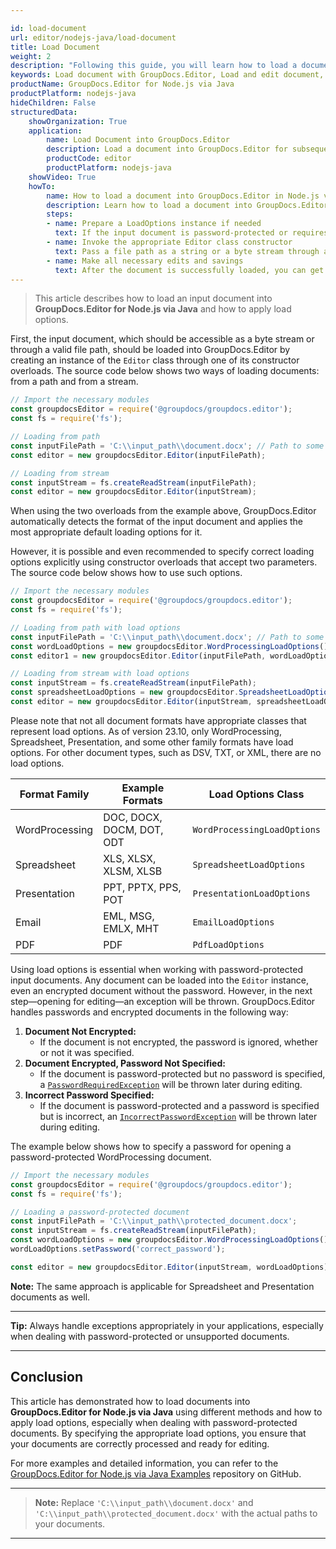 ```yaml
---

id: load-document
url: editor/nodejs-java/load-document
title: Load Document
weight: 2
description: "Following this guide, you will learn how to load a document from the local disk or file stream for editing with GroupDocs.Editor for Node.js via Java API."
keywords: Load document with GroupDocs.Editor, Load and edit document, edit document, edit spreadsheet, edit presentation
productName: GroupDocs.Editor for Node.js via Java
productPlatform: nodejs-java
hideChildren: False
structuredData:
    showOrganization: True
    application:
        name: Load Document into GroupDocs.Editor
        description: Load a document into GroupDocs.Editor for subsequent usage in Node.js via Java
        productCode: editor
        productPlatform: nodejs-java
    showVideo: True
    howTo:
        name: How to load a document into GroupDocs.Editor in Node.js via Java
        description: Learn how to load a document into GroupDocs.Editor in Node.js via Java step by step
        steps:
        - name: Prepare a LoadOptions instance if needed
          text: If the input document is password-protected or requires some adjustment during loading, or if you need to specify its format family explicitly, create an appropriate inheritor of the ILoadOptions interface
        - name: Invoke the appropriate Editor class constructor
          text: Pass a file path as a string or a byte stream through a delegate into the most appropriate overload of the constructor of GroupDocs.Editor.Editor class
        - name: Make all necessary edits and savings
          text: After the document is successfully loaded, you can get its metadata, generate its editable version, and finally save it to the resultant file
---
```


> This article describes how to load an input document into **GroupDocs.Editor for Node.js via Java** and how to apply load options.

First, the input document, which should be accessible as a byte stream or through a valid file path, should be loaded into GroupDocs.Editor by creating an instance of the `Editor` class through one of its constructor overloads. The source code below shows two ways of loading documents: from a path and from a stream.

```javascript
// Import the necessary modules
const groupdocsEditor = require('@groupdocs/groupdocs.editor');
const fs = require('fs');

// Loading from path
const inputFilePath = 'C:\\input_path\\document.docx'; // Path to some document
const editor = new groupdocsEditor.Editor(inputFilePath);

// Loading from stream
const inputStream = fs.createReadStream(inputFilePath);
const editor = new groupdocsEditor.Editor(inputStream);
```

When using the two overloads from the example above, GroupDocs.Editor automatically detects the format of the input document and applies the most appropriate default loading options for it.

However, it is possible and even recommended to specify correct loading options explicitly using constructor overloads that accept two parameters. The source code below shows how to use such options.

```javascript
// Import the necessary modules
const groupdocsEditor = require('@groupdocs/groupdocs.editor');
const fs = require('fs');

// Loading from path with load options
const inputFilePath = 'C:\\input_path\\document.docx'; // Path to some document
const wordLoadOptions = new groupdocsEditor.WordProcessingLoadOptions();
const editor1 = new groupdocsEditor.Editor(inputFilePath, wordLoadOptions);

// Loading from stream with load options
const inputStream = fs.createReadStream(inputFilePath);
const spreadsheetLoadOptions = new groupdocsEditor.SpreadsheetLoadOptions();
const editor = new groupdocsEditor.Editor(inputStream, spreadsheetLoadOptions);
```

Please note that not all document formats have appropriate classes that represent load options. As of version 23.10, only WordProcessing, Spreadsheet, Presentation, and some other family formats have load options. For other document types, such as DSV, TXT, or XML, there are no load options.

| Format Family    | Example Formats                          | Load Options Class                                 |
|------------------|------------------------------------------|----------------------------------------------------|
| WordProcessing   | DOC, DOCX, DOCM, DOT, ODT                | `WordProcessingLoadOptions`                        |
| Spreadsheet      | XLS, XLSX, XLSM, XLSB                    | `SpreadsheetLoadOptions`                           |
| Presentation     | PPT, PPTX, PPS, POT                      | `PresentationLoadOptions`                          |
| Email            | EML, MSG, EMLX, MHT                      | `EmailLoadOptions`                                 |
| PDF              | PDF                                       | `PdfLoadOptions`                                   |

Using load options is essential when working with password-protected input documents. Any document can be loaded into the `Editor` instance, even an encrypted document without the password. However, in the next step—opening for editing—an exception will be thrown. GroupDocs.Editor handles passwords and encrypted documents in the following way:

1. **Document Not Encrypted:**
   - If the document is not encrypted, the password is ignored, whether or not it was specified.
2. **Document Encrypted, Password Not Specified:**
   - If the document is password-protected but no password is specified, a [`PasswordRequiredException`](https://reference.groupdocs.com/editor/nodejs-java/com.groupdocs.editor/PasswordRequiredException) will be thrown later during editing.
3. **Incorrect Password Specified:**
   - If the document is password-protected and a password is specified but is incorrect, an [`IncorrectPasswordException`](https://reference.groupdocs.com/editor/nodejs-java/com.groupdocs.editor/IncorrectPasswordException) will be thrown later during editing.

The example below shows how to specify a password for opening a password-protected WordProcessing document.

```javascript
// Import the necessary modules
const groupdocsEditor = require('@groupdocs/groupdocs.editor');
const fs = require('fs');

// Loading a password-protected document
const inputFilePath = 'C:\\input_path\\protected_document.docx';
const inputStream = fs.createReadStream(inputFilePath);
const wordLoadOptions = new groupdocsEditor.WordProcessingLoadOptions();
wordLoadOptions.setPassword('correct_password');

const editor = new groupdocsEditor.Editor(inputStream, wordLoadOptions);
```

**Note:** The same approach is applicable for Spreadsheet and Presentation documents as well.

---

**Tip:** Always handle exceptions appropriately in your applications, especially when dealing with password-protected or unsupported documents.

---

## Conclusion

This article has demonstrated how to load documents into **GroupDocs.Editor for Node.js via Java** using different methods and how to apply load options, especially when dealing with password-protected documents. By specifying the appropriate load options, you ensure that your documents are correctly processed and ready for editing.

For more examples and detailed information, you can refer to the [GroupDocs.Editor for Node.js via Java Examples](https://github.com/groupdocs-editor/GroupDocs.Editor-for-Node.js-via-Java) repository on GitHub.

---

> **Note:** Replace `'C:\\input_path\\document.docx'` and `'C:\\input_path\\protected_document.docx'` with the actual paths to your documents.

---